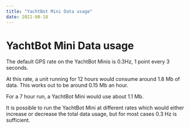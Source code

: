 ```yaml
---
title: "YachtBot Mini Data usage"
date: 2021-08-18
---
```

# YachtBot Mini Data usage

The default GPS rate on the YachtBot Minis is 0.3Hz, 1 point every 3 seconds.

  

At this rate, a unit running for 12 hours would consume around 1.8 Mb of data. This works out to be around 0.15 Mb an hour.

  

For a 7 hour run, a YachtBot Mini would use about 1.1 Mb.

  

It is possible to run the YachtBot Mini at different rates which would either increase or decrease the total data usage, but for most cases 0.3 Hz is sufficient.